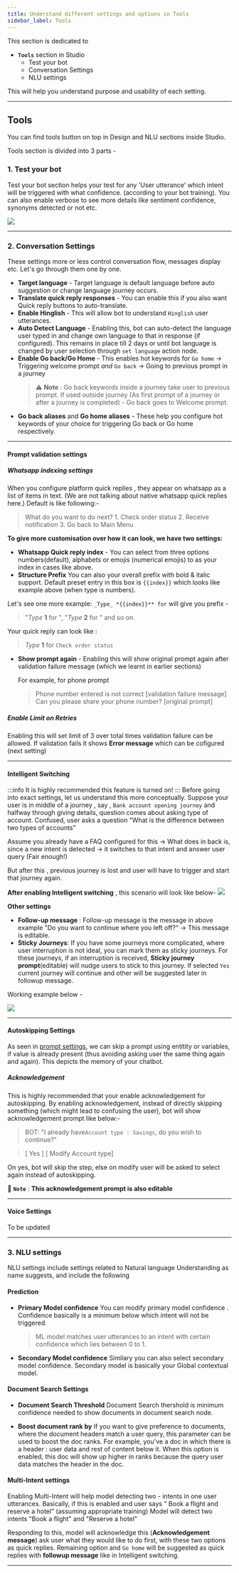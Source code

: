 ```yaml
---
title: Understand different settings and options in Tools
sidebar_label: Tools 
---
```

This section is dedicated to
-  **`Tools`** section in Studio
    -  Test your bot
    -  Conversation Settings
    -  NLU settings

This will help you understand purpose and usability of each setting.

---

## Tools 
You can find tools button on top in Design and NLU sections inside Studio. 

Tools section is divided into 3 parts -

### 1. Test your bot

Test your bot section helps your test for any 'User utterance' which intent will be triggered with what confidence. (according to your bot training). 
You can also enable verbose to see more details like sentiment confidence, synonyms detected or not etc.

![](https://i.imgur.com/1Sb3ay3.gif)

---

### 2. Conversation Settings
These settings more or less control conversation flow, messages display etc. Let's go through them one by one. 

- **Target language** - Target language is default language before auto suggestion or change language journey occurs. 
- **Translate quick reply responses** - You can enable this if you also want Quick reply buttons to auto-translate. 
- **Enable Hinglish** - This will allow bot to understand `Hinglish` user utterances. 
- **Auto Detect Language** - Enabling this, bot can auto-detect the language user typed in and change own language to that in response (if configured). This remains in place till 2 days or until bot language is changed by user selection through `set language` action node. 
- **Enable Go back/Go Home** - This enables hot keywords for `Go home` -> Triggering welcome prompt *and* `Go back` -> Going to previous prompt in a journey
    > :warning: **Note** : Go back keywords inside a journey take user to previous prompt. If used outside journey (As first prompt of a journey or after a journey is completed) - Go back goes to Welcome prompt. 
- **Go back aliases** and **Go home aliases** - These help you configure hot keywords of your choice for triggering Go back or Go home respectively. 
---
#### Prompt validation settings
##### Whatsapp indexing settings
When you configure platform quick replies , they appear on whatsapp as a list of items in text. (We are not talking about native whatsapp quick replies here.)
Default is like following:-

> What do you want to do next?
        1. Check order status
        2. Receive notification
        3. Go back to Main Menu
        
**To give more customisation over how it can look, we have two settings:**
* **Whatsapp Quick reply index** - You can select from three options numbers(default), alphabets or emojis (numerical emojis) to as your index in cases like above.
* **Structure Prefix** You can also your overall prefix with bold & italic support. 
Default  preset entry in this box is `{{index}}` which looks like example above (when type is numbers).
    
Let's see one more example: `_Type_ *{{index}}** for` will give you prefix  - 
> "*Type* **1** for ", "*Type* **2** for " and so on. 

Your quick reply can look like : 
> *Type* **1** for `Check order status`


- **Show prompt again** - Enabling this will show original prompt again after validation failure message (which we learnt in earlier sections)

    For example, for phone prompt
    > Phone number entered is not correct [validation failure message]
    > Can you please share your phone number? [original prompt]
        
##### **Enable Limit on Retries** 
 Enabling this will set limit of 3 over total times validation failure can be allowed. If validation fails it shows **Error message** which can be cofigured (next setting)

 ----   

#### **Intelligent Switching**
:::info
It is highly recommended this feature is turned on! 
:::
Before going into exact settings, let us understand this more conceptually. 
Suppose your user is in middle of a journey , say , `Bank account opening journey` and halfway through giving details, question comes about asking type of account. 
Confused, user asks a question "What is the difference between two types of accounts" 

Assume you already have a FAQ configured for this -> 
What does in back is, since a new intent is detected -> it switches to that intent and answer user query (Fair enough!)

But after this , previous journey is lost and user will have to trigger and start that journey again. 

**After enabling Intelligent switching** , this scenario will look like below- 
![](https://i.imgur.com/6JStpcm.gif)



**Other settings**
- **Follow-up message** : Follow-up message is the message in above example "Do you want to continue where you left off?" -> This message is editable. 
- **Sticky Journeys**: If you have some journeys more complicated, where user interruption is not ideal, you can mark them as sticky journeys. 
For these journeys, if an interruption is received, **Sticky journey prompt**(editable) will nudge users to stick to this journey. If selected `Yes` current journey will continue and other will be suggested later in followup message. 

Working example below - 

![](https://i.imgur.com/Nouk1jD.gif)

---

#### Autoskipping Settings
As seen in [prompt settings](./steps/prompts-and-messages/#prompt-settings), we can skip a prompt using entitity or variables, if value is already present (thus avoiding asking user the same thing again and again). 
This depicts the memory of your chatbot. 

##### Acknowledgement 
This is highly recommended that your enable acknowledgement for autoskipping. 
By enabling acknowledgement, instead of directly skipping something (which might lead to confusing the user), bot will show acknowledgement prompt like below:-
> BOT: "I already have`Account type : Savings`, do you wish to continue?"

>  [ Yes ] [ Modify Account type]

On yes, bot will skip the step, else on modify user will be asked to select again instead of autoskipping. 

📌 **`Note`** : **This acknowledgement prompt is also editable**

---

#### **Voice Settings**

To be updated

---

### 3. NLU settings

NLU settings include settings related to Natural language Understanding as name suggests, and include the following

#### Prediction
- **Primary Model confidence**
You can modify primary model confidence . Confidence basically is a minimum below which intent will not be triggered. 
    > ML model matches user utterances to an intent with certain confidence which lies between 0 to 1. 
- **Secondary Model confidence** 
Similary you can also select secondary model confidence. Secondary model is basically your Global contextual model. 

#### Document Search Settings
- **Document Search Threshold** 
Document Search thershold is minimum confidence needed to show documents in document search node. 

- **Boost document rank by**
If you want to give preference to documents, where the document headers match a user query, this parameter can be used to boost the doc ranks. For example, you've a doc in which there is a header : user data and rest of content below it. When this option is enabled, this doc will show up higher in ranks because the query user data matches the header in the doc.

#### Multi-Intent settings
Enabling Multi-Intent will help model detecting two - intents in one user utterances. 
Basically, if this is enabled and user says
" Book a flight and reserve a hotel" (assuming appropriate training)
Model will detect two intents "Book a flight" and "Reserve a hotel"

Responding to this, model will acknowledge this (**Acknowledgement message**) ask user what they would like to do first, with these two options as quick replies. 
Remaining option and `Go home` will be suggested as quick replies with **followup message** like in Intelligent switching. 

---

